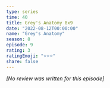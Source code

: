 ```yaml
---
type: series
time: 40
title: Grey's Anatomy 8x9
date: "2022-08-12T00:00:00"
name: "Grey's Anatomy"
season: 8
episode: 9
rating: 3
ratingEmoji: "⭐️⭐️⭐️"
share: false
---
```


*[No review was written for this episode]*